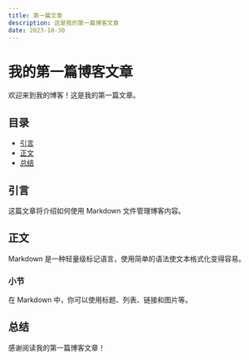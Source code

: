 ```yaml
---
title: 第一篇文章
description: 这是我的第一篇博客文章
date: 2023-10-30
---
```


# 我的第一篇博客文章

欢迎来到我的博客！这是我的第一篇文章。

## 目录

- [引言](#引言)
- [正文](#正文)
- [总结](#总结)

## 引言

这篇文章将介绍如何使用 Markdown 文件管理博客内容。

## 正文

Markdown 是一种轻量级标记语言，使用简单的语法使文本格式化变得容易。

### 小节

在 Markdown 中，你可以使用标题、列表、链接和图片等。

## 总结

感谢阅读我的第一篇博客文章！
